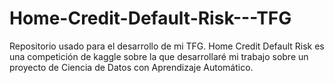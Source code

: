 # Home-Credit-Default-Risk---TFG
Repositorio usado para el desarrollo de mi TFG. Home Credit Default Risk es una competición de kaggle sobre la que desarrollaré mi trabajo sobre un proyecto de Ciencia de Datos con Aprendizaje Automático.
